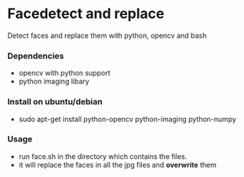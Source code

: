 Facedetect and replace
======================

Detect faces and replace them with python, opencv and bash

### Dependencies 
* opencv with python support
* python imaging libary

### Install on ubuntu/debian
* sudo apt-get install python-opencv python-imaging python-numpy

### Usage
* run face.sh in the directory which contains the files.
* it will replace the faces in all the jpg files and **overwrite** them
